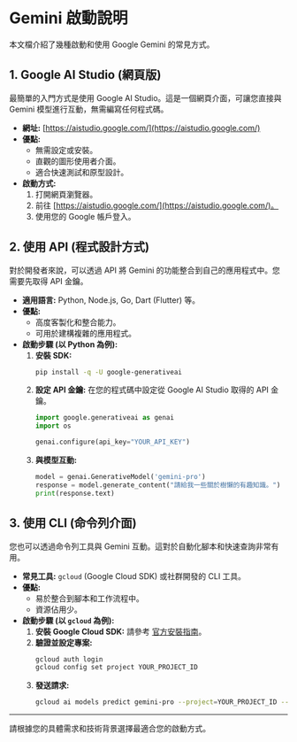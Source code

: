 # Gemini 啟動說明

本文檔介紹了幾種啟動和使用 Google Gemini 的常見方式。

## 1. Google AI Studio (網頁版)

最簡單的入門方式是使用 Google AI Studio。這是一個網頁介面，可讓您直接與 Gemini 模型進行互動，無需編寫任何程式碼。

- **網址:** [https://aistudio.google.com/](https://aistudio.google.com/)
- **優點:**
    - 無需設定或安裝。
    - 直觀的圖形使用者介面。
    - 適合快速測試和原型設計。
- **啟動方式:**
    1. 打開網頁瀏覽器。
    2. 前往 [https://aistudio.google.com/](https://aistudio.google.com/)。
    3. 使用您的 Google 帳戶登入。

## 2. 使用 API (程式設計方式)

對於開發者來說，可以透過 API 將 Gemini 的功能整合到自己的應用程式中。您需要先取得 API 金鑰。

- **適用語言:** Python, Node.js, Go, Dart (Flutter) 等。
- **優點:**
    - 高度客製化和整合能力。
    - 可用於建構複雜的應用程式。
- **啟動步驟 (以 Python 為例):**
    1. **安裝 SDK:**
       ```bash
       pip install -q -U google-generativeai
       ```
    2. **設定 API 金鑰:**
       在您的程式碼中設定從 Google AI Studio 取得的 API 金鑰。
       ```python
       import google.generativeai as genai
       import os

       genai.configure(api_key="YOUR_API_KEY")
       ```
    3. **與模型互動:**
       ```python
       model = genai.GenerativeModel('gemini-pro')
       response = model.generate_content("請給我一些關於樹懶的有趣知識。")
       print(response.text)
       ```

## 3. 使用 CLI (命令列介面)

您也可以透過命令列工具與 Gemini 互動。這對於自動化腳本和快速查詢非常有用。

- **常見工具:** `gcloud` (Google Cloud SDK) 或社群開發的 CLI 工具。
- **優點:**
    - 易於整合到腳本和工作流程中。
    - 資源佔用少。
- **啟動步驟 (以 `gcloud` 為例):**
    1. **安裝 Google Cloud SDK:**
       請參考 [官方安裝指南](https://cloud.google.com/sdk/docs/install)。
    2. **驗證並設定專案:**
       ```bash
       gcloud auth login
       gcloud config set project YOUR_PROJECT_ID
       ```
    3. **發送請求:**
       ```bash
       gcloud ai models predict gemini-pro --project=YOUR_PROJECT_ID --region=us-central1 --json-request='{"instances": [{"prompt": "寫一首關於宇宙的短詩"}]}'
       ```

---

請根據您的具體需求和技術背景選擇最適合您的啟動方式。
